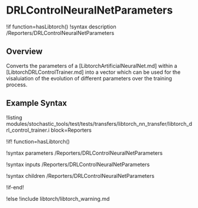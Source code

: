 # DRLControlNeuralNetParameters

!if function=hasLibtorch()
!syntax description /Reporters/DRLControlNeuralNetParameters

## Overview

Converts the parameters of a [LibtorchArtificialNeuralNet.md] within a [LibtorchDRLControlTrainer.md]
into a vector which can be used for the visaluiation of the evolution of different parameters over the
training process.

## Example Syntax

!listing modules/stochastic_tools/test/tests/transfers/libtorch_nn_transfer/libtorch_drl_control_trainer.i block=Reporters

!if! function=hasLibtorch()

!syntax parameters /Reporters/DRLControlNeuralNetParameters

!syntax inputs /Reporters/DRLControlNeuralNetParameters

!syntax children /Reporters/DRLControlNeuralNetParameters

!if-end!

!else
!include libtorch/libtorch_warning.md
